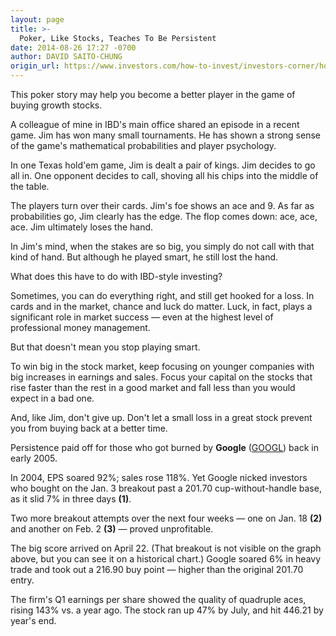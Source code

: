 ```yaml
---
layout: page
title: >-
  Poker, Like Stocks, Teaches To Be Persistent
date: 2014-08-26 17:27 -0700
author: DAVID SAITO-CHUNG
origin_url: https://www.investors.com/how-to-invest/investors-corner/how-to-win-in-stocks
---
```





This poker story may help you become a better player in the game of buying growth stocks.


A colleague of mine in IBD's main office shared an episode in a recent game. Jim has won many small tournaments. He has shown a strong sense of the game's mathematical probabilities and player psychology.


In one Texas hold'em game, Jim is dealt a pair of kings. Jim decides to go all in. One opponent decides to call, shoving all his chips into the middle of the table.


The players turn over their cards. Jim's foe shows an ace and 9. As far as probabilities go, Jim clearly has the edge. The flop comes down: ace, ace, ace. Jim ultimately loses the hand.


In Jim's mind, when the stakes are so big, you simply do not call with that kind of hand. But although he played smart, he still lost the hand.


What does this have to do with IBD-style investing?


Sometimes, you can do everything right, and still get hooked for a loss. In cards and in the market, chance and luck do matter. Luck, in fact, plays a significant role in market success — even at the highest level of professional money management.


But that doesn't mean you stop playing smart.


To win big in the stock market, keep focusing on younger companies with big increases in earnings and sales. Focus your capital on the stocks that rise faster than the rest in a good market and fall less than you would expect in a bad one.


And, like Jim, don't give up. Don't let a small loss in a great stock prevent you from buying back at a better time.


Persistence paid off for those who got burned by **Google** ([GOOGL](https://research.investors.com/quote.aspx?symbol=GOOGL)) back in early 2005.


In 2004, EPS soared 92%; sales rose 118%. Yet Google nicked investors who bought on the Jan. 3 breakout past a 201.70 cup-without-handle base, as it slid 7% in three days **(1)**.


Two more breakout attempts over the next four weeks — one on Jan. 18 **(2)** and another on Feb. 2 **(3)** — proved unprofitable.


The big score arrived on April 22. (That breakout is not visible on the graph above, but you can see it on a historical chart.) Google soared 6% in heavy trade and took out a 216.90 buy point — higher than the original 201.70 entry.


The firm's Q1 earnings per share showed the quality of quadruple aces, rising 143% vs. a year ago. The stock ran up 47% by July, and hit 446.21 by year's end.




